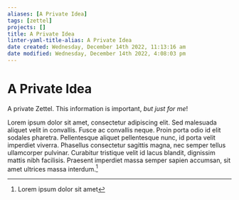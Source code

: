 ```yaml
---
aliases: [A Private Idea]
tags: [zettel]
projects: []
title: A Private Idea
linter-yaml-title-alias: A Private Idea
date created: Wednesday, December 14th 2022, 11:13:16 am
date modified: Wednesday, December 14th 2022, 4:08:03 pm
---
```


# A Private Idea

A private Zettel. This information is important, *but just for me*!

Lorem ipsum dolor sit amet, consectetur adipiscing elit. Sed malesuada aliquet velit in convallis. Fusce ac convallis neque. Proin porta odio id elit sodales pharetra. Pellentesque aliquet pellentesque nunc, id porta velit imperdiet viverra. Phasellus consectetur sagittis magna, nec semper tellus ullamcorper pulvinar. Curabitur tristique velit id lacus blandit, dignissim mattis nibh facilisis. Praesent imperdiet massa semper sapien accumsan, sit amet ultrices massa interdum.[^1]

[^1]: Lorem ipsum dolor sit amet